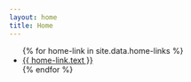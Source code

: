 ```yaml
---
layout: home
title: Home
---
```


<div class="container home-links">
    <ul class="row gy-3 home-links-list">
        {% for home-link in site.data.home-links %}
        <li class="col-sm-12 col-md-6">
            <a class="btn btn-lg btn-block btn-outline-white home-button" href="{{ site.url }}{{ site.baseurl }}{{ home-link.href }}">{{ home-link.text }}</a>
        </li>
        {% endfor %}
    </ul>
</div>

<!-- {% include archive.html %} -->
